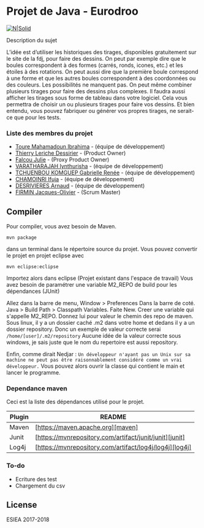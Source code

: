 # Projet de Java - Eurodroo

[![N|Solid](http://www.tirage-euromillions.net/wp-content/uploads/2014/12/EuroMillions-Tarn-Gagnant.jpg)](http://www.icauda.com/files/genielogiciel/glpoo_esiea_2017-2018.pdf)

Description du sujet

L’idée est d’utiliser les historiques des tirages, disponibles gratuitement sur le site de la fdj, pour faire des dessins. On peut par exemple dire que le boules correspondent à des formes (carrés, ronds, icones, etc.) et les étoiles à des rotations. On peut aussi dire que la première boule correspond à une forme et que les autres boules correspondent à des coordonnées ou des couleurs. Les possibilités ne manquent pas. On peut même combiner plusieurs tirages pour faire des dessins plus complexes.
Il faudra aussi afficher les tirages sous forme de tableau dans votre logiciel. Cela vous permettra de choisir un ou plusieurs tirages pour faire vos dessins. Et bien entendu, vous pouvez fabriquer ou générer vos propres tirages, ne serait-ce que pour les tests.

### Liste des membres du projet

* [Toure Mahamadoun Ibrahima] - (équipe de développement)
* [Thierry Leriche Dessirier] -  (Product Owner)
* [Falcou Julie] - (Proxy Product Owner)
* [VARATHARAJAH Iynthurisha] - (équipe de développement)
* [TCHUENBOU KOMGUEP Gabrielle Renée] - (équipe de développement)
* [CHAMOINRI Ifuja] - (équipe de développement)
* [DESRIVIERES Arnaud] - (équipe de développement)
* [FIRMIN Jacques-Olivier] -  (Scrum Master)



Compiler
--------

Pour compiler, vous avez besoin de Maven.

`mvn package`

dans un terminal dans le répertoire source du projet.
Vous pouvez convertir le projet en projet eclipse avec

`mvn eclipse:eclipse`

Importez alors dans eclipse (Projet existant dans l'espace de travail)
Vous avez besoin de paramétrer une variable M2_REPO de build pour les dépendances (JUnit)

Allez dans la barre de menu, Window > Preferences
Dans la barre de coté. Java > Build Path > Classpath Variables.
Faite New.
Creer une variable qui s'appelle M2_REPO.
Donnez lui pour valeur le chemin des repo de maven.
Sous linux, il y a un dossier caché .m2 dans votre home et dedans il y a un dossier repository.
Donc un exemple de valeur correcte serai `/home/[user]/.m2/repository`
Aucune idée de la valeur correcte sous windows, je sais juste que le nom du repertoire est aussi repository.

Enfin, comme dirait Nedjar : `Un développeur n'ayant pas un Unix sur sa machine ne peut pas être raisonnablement considéré comme un vrai développeur.`
Vous pouvez alors ouvrir la classe qui contient le main et lancer le programme.

### Dependance maven

Ceci est la liste des dépendances utilisé pour le projet.

| Plugin | README |
| ------ | ------ |
| Maven | [https://maven.apache.org][maven] |
| Junit | [https://mvnrepository.com/artifact/junit/junit][junit] |
| Log4j | [https://mvnrepository.com/artifact/log4j/log4j][log4j] |


### To-do

 - Ecriture des test
 - Chargement du csv


License
----

ESIEA 2017-2018 

   [Toure Mahamadoun Ibrahima]: <https://www.linkedin.com/in/mahamadoun-ibrahima-toure-98081b114/>
   [Thierry Leriche Dessirier]: <https://www.linkedin.com/in/thierryler/>
   [Falcou Julie]: <https://www.linkedin.com/in/julie-falcou-29b4b4140/>
   [VARATHARAJAH Iynthurisha]: <http://daringfireball.net/projects/markdown/>
   [TCHUENBOU KOMGUEP Gabrielle Renée]: <https://www.linkedin.com/in/gabrielle-renée-tchuenbou-komguep-423a6a89/>
   [CHAMOINRI Ifuja]: <https://www.linkedin.com/in/ifuja-chamoinri-771447154/>
   [DESRIVIERES Arnaud]: <#>
   [FIRMIN Jacques-Olivier]: <#>
   [FOGNO BOPDA'A Ulrich Ivanick]: <#>
   
   
   
   [maven]: <https://maven.apache.org>
   [junit]: <https://mvnrepository.com/artifact/junit/junit>
   [log4j]: <https://mvnrepository.com/artifact/log4j/log4j>
